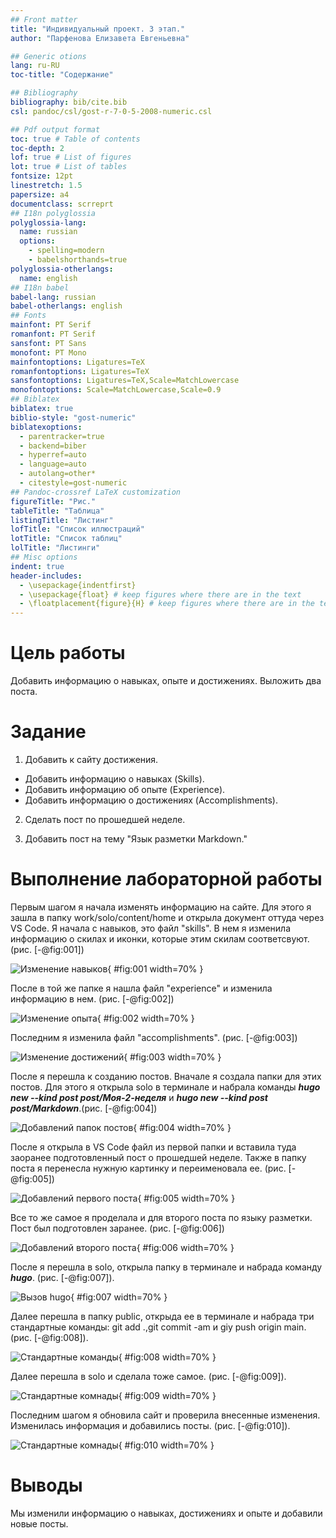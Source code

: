 ```yaml
---
## Front matter
title: "Индивидуальный проект. 3 этап."
author: "Парфенова Елизавета Евгеньевна"

## Generic otions
lang: ru-RU
toc-title: "Содержание"

## Bibliography
bibliography: bib/cite.bib
csl: pandoc/csl/gost-r-7-0-5-2008-numeric.csl

## Pdf output format
toc: true # Table of contents
toc-depth: 2
lof: true # List of figures
lot: true # List of tables
fontsize: 12pt
linestretch: 1.5
papersize: a4
documentclass: scrreprt
## I18n polyglossia
polyglossia-lang:
  name: russian
  options:
	- spelling=modern
	- babelshorthands=true
polyglossia-otherlangs:
  name: english
## I18n babel
babel-lang: russian
babel-otherlangs: english
## Fonts
mainfont: PT Serif
romanfont: PT Serif
sansfont: PT Sans
monofont: PT Mono
mainfontoptions: Ligatures=TeX
romanfontoptions: Ligatures=TeX
sansfontoptions: Ligatures=TeX,Scale=MatchLowercase
monofontoptions: Scale=MatchLowercase,Scale=0.9
## Biblatex
biblatex: true
biblio-style: "gost-numeric"
biblatexoptions:
  - parentracker=true
  - backend=biber
  - hyperref=auto
  - language=auto
  - autolang=other*
  - citestyle=gost-numeric
## Pandoc-crossref LaTeX customization
figureTitle: "Рис."
tableTitle: "Таблица"
listingTitle: "Листинг"
lofTitle: "Список иллюстраций"
lotTitle: "Список таблиц"
lolTitle: "Листинги"
## Misc options
indent: true
header-includes:
  - \usepackage{indentfirst}
  - \usepackage{float} # keep figures where there are in the text
  - \floatplacement{figure}{H} # keep figures where there are in the text
---
```


# Цель работы

Добавить информацию о навыках, опыте и достижениях. Выложить два поста.

# Задание

1. Добавить к сайту достижения.


  - Добавить информацию о навыках (Skills).
  -  Добавить информацию об опыте (Experience).
  - Добавить информацию о достижениях (Accomplishments).

2. Сделать пост по прошедшей неделе.

3. Добавить пост на тему "Язык разметки Markdown."



# Выполнение лабораторной работы

Первым шагом я начала изменять информацию на сайте. Для этого я зашла в папку work/solo/content/home и открыла документ оттуда через VS Code. Я начала с навыков, это файл "skills". В нем я изменила информацию о скилах и иконки, которые этим скилам соответсвуют. (рис. [-@fig:001])

![Изменение навыков](image/1.png){ #fig:001 width=70% }

После в той же папке я нашла файл "experience" и изменила информацию в нем. (рис. [-@fig:002])

![Изменение опыта](image/2.png){ #fig:002 width=70% }

Последним я изменила файл "accomplishments". (рис. [-@fig:003])

![Изменение достижений](image/3.png){ #fig:003 width=70% }

После я перешла к созданию постов. Вначале я создала папки для этих постов. Для этого я открыла solo в терминале и набрала команды ***hugo new --kind post post/Моя-2-неделя*** и ***hugo new --kind post post/Markdown***.(рис. [-@fig:004]) 

![Добавлений папок постов](image/4.png){ #fig:004 width=70% }

После я открыла в VS Code файл из первой папки и вставила туда заоранее подготовленный пост о прошедшей неделе. Также в папку поста я перенесла нужную картинку и переименовала ее. (рис. [-@fig:005]) 

![Добавлений первого поста](image/5.png){ #fig:005 width=70% }

Все то же самое я проделала и для второго поста по языку разметки. Пост был подготовлен заранее. (рис. [-@fig:006])

![Добавлений второго поста](image/6.png){ #fig:006 width=70% }

После я перешла в solo, открыла папку в терминале и набрада команду ***hugo***. (рис. [-@fig:007]).

![Вызов hugo ](image/6.1.png){ #fig:007 width=70% }

Далее перешла в папку public, открыда ее в терминале и набрада три стандартные команды: git add .,git commit -am и giy push origin main.  (рис. [-@fig:008]).

![Стандартные команды ](image/6.2.png){ #fig:008 width=70% }

Далее перешла в solo и сделала тоже самое. (рис. [-@fig:009]).

![Стандартные комнады ](image/6.3.png){ #fig:009 width=70% }

Последним шагом я обновила сайт и проверила внесенные изменения. Изменилась информация и добавились посты. (рис. [-@fig:010]).

![Стандартные комнады ](image/7.png){ #fig:010 width=70% }



# Выводы

Мы изменили информацию о навыках, достижениях и опыте и добавили новые посты. 





